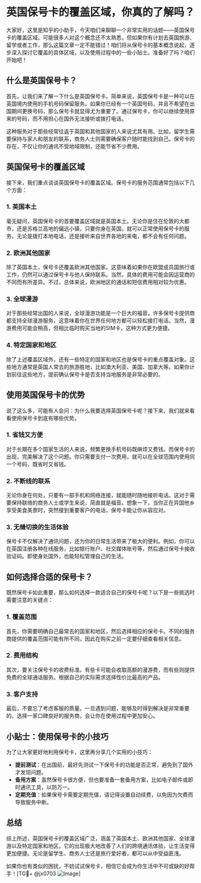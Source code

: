 # 英国保号卡的覆盖区域，你真的了解吗？

大家好，这里是知乎的小助手，今天咱们来聊聊一个非常实用的话题——英国保号卡的覆盖区域。可能很多人对这个概念还不太熟悉，但如果你有计划去英国旅游、留学或者工作，那么这篇文章一定不能错过！咱们将从保号卡的基本概念说起，逐步深入探讨它覆盖的具体区域，以及使用过程中的一些小贴士。准备好了吗？咱们开始吧！

## 什么是英国保号卡？

首先，让我们来了解一下什么是英国保号卡。简单来说，英国保号卡是一种可以在英国境内使用的手机号码保留服务。如果你已经有一个英国号码，并且不希望在出国期间更换号码，那么保号卡就显得尤为重要了。通过保号卡，你可以继续使用原来的号码，而不用担心在国外无法接听或拨打电话。

这种服务对于那些经常往返于英国和其他国家的人来说尤其有用。比如，留学生需要保持与家人和朋友的联系，商务人士则需要确保客户随时能找到自己。保号卡的存在，不仅让你的通讯不受地域限制，还能节省不少费用。

## 英国保号卡的覆盖区域

接下来，我们重点谈谈英国保号卡的覆盖区域。保号卡的服务范围通常包括以下几个方面：

### 1. 英国本土

毫无疑问，英国保号卡的首要覆盖区域就是英国本土。无论你是住在伦敦的大都市，还是苏格兰高地的偏远小镇，只要你身在英国，就可以正常使用保号卡的服务。无论是拨打本地电话，还是接听来自世界各地的来电，都不会有任何问题。

### 2. 欧洲其他国家

除了英国本土，保号卡还覆盖欧洲其他国家。这意味着如果你在欧盟成员国旅行或工作，仍然可以通过保号卡与他人保持联系。当然，具体的费用可能会因运营商的不同而有所差异。不过，总体来说，欧洲地区的通话和短信费用相对较为优惠。

### 3. 全球漫游

对于那些经常出国的人来说，全球漫游功能是一个巨大的福音。许多保号卡提供商都支持全球漫游服务，这意味着你在世界任何地方都可以轻松接打电话。当然，漫游费用可能会稍高，但相比临时购买当地的SIM卡，这种方式更为便捷。

### 4. 特定国家和地区

除了上述覆盖区域外，还有一些特定的国家和地区也是保号卡的重点覆盖对象。这些地方通常是英国人常去的旅游胜地，比如澳大利亚、美国、加拿大等。如果你计划前往这些地方，提前确认保号卡是否支持当地服务是非常必要的。

## 使用英国保号卡的优势

说了这么多，可能有人会问：为什么我要选择英国保号卡呢？接下来，我们就来看看使用保号卡到底有哪些优势。

### 1. 省钱又方便

对于长期在多个国家生活的人来说，频繁更换手机号码既麻烦又费钱。而保号卡的出现，完美解决了这个问题。你只需要支付一次费用，就可以在全球范围内使用同一个号码，既省时又省钱。

### 2. 不断线的联系

无论你身在何处，只要有一部手机和网络连接，就能随时随地接听电话。这对于需要保持联络的商务人士或学生来说，简直就是福音。想象一下，当你正在异国他乡享受美食美景时，突然接到重要客户的电话，保号卡能让你从容应对。

### 3. 无缝切换的生活体验

保号卡不仅解决了通讯问题，还为你的日常生活带来了极大的便利。例如，你可以在英国注册各种在线服务，比如银行账户、社交媒体账号等，然后通过保号卡接收验证码。即使身处国外，也能轻松管理自己的生活。

## 如何选择合适的保号卡？

既然保号卡如此重要，那么如何选择一款适合自己的保号卡呢？以下是一些挑选时需要注意的关键点：

### 1. 覆盖范围

首先，你需要明确自己最常去的国家和地区，然后选择相应的保号卡。不同的服务商提供的覆盖范围可能有所不同，因此在购买之前一定要仔细查看相关信息。

### 2. 费用结构

其次，要关注保号卡的收费标准。有些卡可能会收取高额的漫游费，而有些则提供免费的全球通话服务。根据自己的实际需求选择性价比最高的产品。

### 3. 客户支持

最后，不要忘了考虑客服的质量。一旦遇到问题，能够及时得到解决是非常重要的。选择一家口碑良好的服务商，会让你在使用过程中更加安心。

## 小贴士：使用保号卡的小技巧

为了让大家更好地利用保号卡，这里再分享几个实用的小技巧：

- **提前测试**：在出国前，最好先测试一下保号卡的功能是否正常，避免到了国外才发现问题。
- **备用方案**：虽然保号卡很方便，但也要准备一套备用方案，比如电子邮件或即时通讯工具，以防万一。
- **定期充值**：如果保号卡需要定期充值，请记得设置自动续费，以免因为欠费而导致服务中断。

## 总结

综上所述，英国保号卡的覆盖区域广泛，涵盖了英国本土、欧洲其他国家、全球漫游以及特定国家和地区。它的出现极大地改善了人们的跨境通讯体验，让生活变得更加便捷。无论是留学生、商务人士还是旅行爱好者，都可以从中受益匪浅。

如果你也有类似的困扰，不妨试试保号卡，相信它会成为你生活中不可或缺的好帮手！[TG💪+ @jx0703 ![Image](https://github.com/user-attachments/assets/dbca1d08-cadb-493c-b0ec-ad6f7a83f270)]
